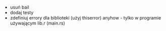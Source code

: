 - usuń bail
- dodaj testy
- zdefiniuj errory dla biblioteki (użyj thiserror)
  anyhow - tylko w programie używającym lib.r (main.rs)
